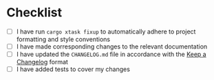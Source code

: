 <!-- Please provide a brief summary of your changes and any references to related issues. Include detailed descriptions in the commit message(s) directly. -->

<!-- Address review comments by rewriting the branch, rather than adding commits on top. You'll need to force push when updating the pull request. -->

# Checklist

- [ ] I have run `cargo xtask fixup` to automatically adhere to project formatting and style conventions
- [ ] I have made corresponding changes to the relevant documentation
- [ ] I have updated the `CHANGELOG.md` file in accordance with the [Keep a Changelog](https://keepachangelog.com/en/1.1.0/) format
- [ ] I have added tests to cover my changes
